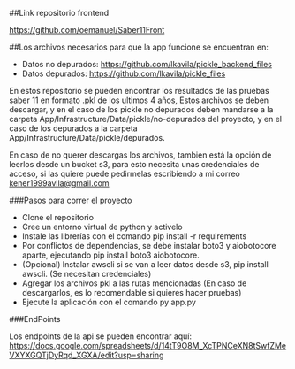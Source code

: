 ##Link repositorio frontend

https://github.com/oemanuel/Saber11Front

##Los archivos necesarios para que la app funcione se encuentran en:

* Datos no depurados: https://github.com/lkavila/pickle_backend_files
* Datos depurados: https://github.com/lkavila/pickle_files

En estos repositorio se pueden encontrar los resultados de las pruebas saber 11 en formato .pkl de los ultimos 4 años,
Estos archivos se deben descargar, y en el caso de los pickle no depurados deben mandarse a la carpeta 
App/Infrastructure/Data/pickle/no-depurados del proyecto, y en el caso de los depurados a la carpeta
App/Infrastructure/Data/pickle/depurados.

En caso de no querer descargas los archivos, tambien está la opción de leerlos desde un bucket s3, para esto
necesita unas credenciales de acceso, si las quiere puede pedirmelas escribiendo a mi correo kener1999avila@gmail.com

###Pasos para correr el proyecto
* Clone el repositorio
* Cree un entorno virtual de python y activelo
* Instale las librerías con el comando pip install -r requirements
* Por conflictos de dependencias, se debe instalar boto3 y aiobotocore aparte, ejecutando pip install boto3 aiobotocore.
* (Opcional) Instalar awscli si se van a leer datos desde s3, pip install awscli. (Se necesitan credenciales)
* Agregar los archivos pkl a las rutas mencionadas (En caso de descargarlos, es lo recomendable si quieres hacer pruebas)
* Ejecute la aplicación con el comando py app.py

###EndPoints

Los endpoints de la api se pueden encontrar aquí:
https://docs.google.com/spreadsheets/d/14tT9O8M_XcTPNCeXN8tSwfZMeVXYXGQTjDyRqd_XGXA/edit?usp=sharing